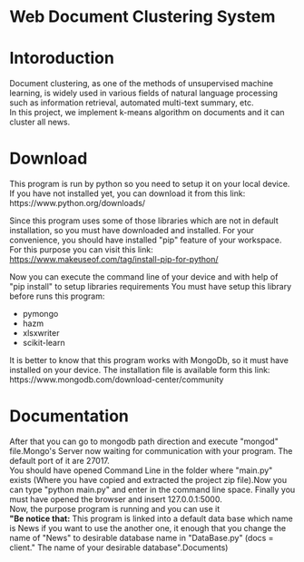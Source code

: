 # Web Document Clustering System

<h1>Intoroduction</h1>
Document clustering, as one of the methods of unsupervised machine learning, is widely used in various fields of natural language processing such as information retrieval, automated multi-text summary, etc.
<br>
In this project, we implement k-means algorithm on documents and it can cluster all news.


<h1>Download</h1>
This program is run by python so you need to setup it on your local device. If you have not installed yet, you can download it from this link:
https://www.python.org/downloads/

Since this program uses some of those libraries which are not in default installation, so you must have downloaded and installed. 
For your convenience, you should have installed "pip" feature of your workspace. For this purpose you can visit this link: https://www.makeuseof.com/tag/install-pip-for-python/

Now you can execute the command line of your device and with help of "pip install" to setup libraries requirements
You must have setup this library before runs this program:
<ul>
  <li>pymongo</li>
  <li>hazm</li>
  <li>xlsxwriter</li>
   <li>scikit-learn </li>
</ul>
It is better to know that this program works with MongoDb, so it must have installed on your device. The installation file is available form this link:
https://www.mongodb.com/download-center/community

<h1>Documentation</h1>
After that you can go to mongodb path direction and execute "mongod" file.Mongo's Server now waiting for communication with your program. The default port of it are 27017.
<br>
You should have opened Command Line in the folder where "main.py" exists (Where you have copied and extracted the project zip file).Now you can type "python main.py" and enter in the command line space.
Finally you must have opened the browser and insert 127.0.0.1:5000.
<br>
Now, the purpose program is running and you can use it
<br>
<B>"Be notice that:</B>
This program is linked into a default data base which name is News
if you want to use the another one, it enough that you change the name of "News" to desirable database name in "DataBase.py"
(docs = client." The name of your desirable database".Documents)
